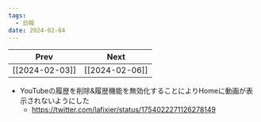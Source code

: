 ```yaml
---
tags:
  - 日報
date: 2024-02-04
---
```

| Prev | Next |
| :--: | :--: |
| [[2024-02-03]] | [[2024-02-06]] |
- YouTubeの履歴を削除&履歴機能を無効化することによりHomeに動画が表示されないようにした
  - https://twitter.com/lafixier/status/1754022271126278149